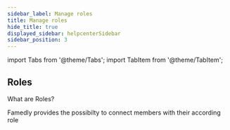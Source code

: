 ```yaml
---
sidebar_label: Manage roles
title: Manage roles
hide_title: true
displayed_sidebar: helpcenterSidebar
sidebar_position: 3
---
```


import Tabs from '@theme/Tabs';
import TabItem from '@theme/TabItem';


<div class="hero hero--primary">
  <div class="container">
    <h2 class="hero__title">Roles</h2>
    <p class="hero__subtitle">What are Roles?</p>
    <p>Famedly provides the possibilty to connect members with their according role</p>
  </div>
</div>
